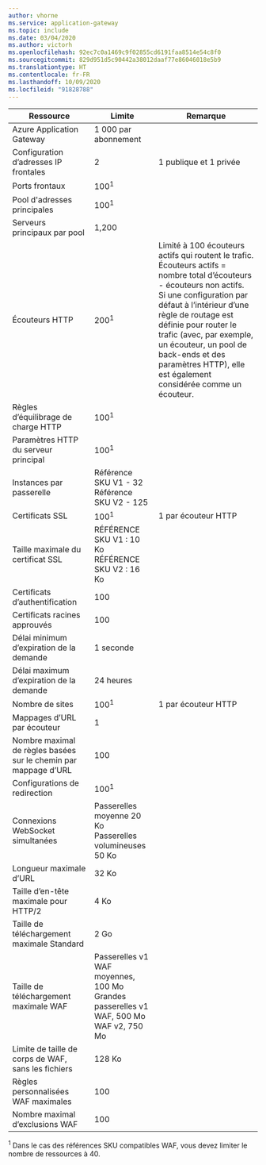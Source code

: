 ```yaml
---
author: vhorne
ms.service: application-gateway
ms.topic: include
ms.date: 03/04/2020
ms.author: victorh
ms.openlocfilehash: 92ec7c0a1469c9f02855cd6191faa8514e54c8f0
ms.sourcegitcommit: 829d951d5c90442a38012daaf77e86046018e5b9
ms.translationtype: HT
ms.contentlocale: fr-FR
ms.lasthandoff: 10/09/2020
ms.locfileid: "91828788"
---
```

| Ressource | Limite | Remarque |
| --- | --- | --- |
| Azure Application Gateway |1 000 par abonnement | |
| Configuration d’adresses IP frontales |2 |1 publique et 1 privée |
| Ports frontaux |100<sup>1</sup> | |
| Pool d'adresses principales |100<sup>1</sup> | |
| Serveurs principaux par pool |1,200 | |
| Écouteurs HTTP |200<sup>1</sup> |Limité à 100 écouteurs actifs qui routent le trafic. Écouteurs actifs = nombre total d’écouteurs - écouteurs non actifs.<br>Si une configuration par défaut à l’intérieur d’une règle de routage est définie pour router le trafic (avec, par exemple, un écouteur, un pool de back-ends et des paramètres HTTP), elle est également considérée comme un écouteur.|
| Règles d’équilibrage de charge HTTP |100<sup>1</sup> | |
| Paramètres HTTP du serveur principal |100<sup>1</sup> | |
| Instances par passerelle |Référence SKU V1 - 32<br>Référence SKU V2 - 125 | |
| Certificats SSL |100<sup>1</sup> |1 par écouteur HTTP |
| Taille maximale du certificat SSL |RÉFÉRENCE SKU V1 : 10 Ko<br>RÉFÉRENCE SKU V2 : 16 Ko| |
| Certificats d’authentification |100 | |
| Certificats racines approuvés |100 | |
| Délai minimum d’expiration de la demande |1 seconde | |
| Délai maximum d’expiration de la demande |24 heures | |
| Nombre de sites |100<sup>1</sup> |1 par écouteur HTTP |
| Mappages d’URL par écouteur |1 | |
| Nombre maximal de règles basées sur le chemin par mappage d’URL|100||
| Configurations de redirection |100<sup>1</sup>| |
| Connexions WebSocket simultanées |Passerelles moyenne 20 Ko<br> Passerelles volumineuses 50 Ko| |
| Longueur maximale d’URL|32 Ko| |
| Taille d’en-tête maximale pour HTTP/2 |4 Ko| |
| Taille de téléchargement maximale Standard |2 Go | |
| Taille de téléchargement maximale WAF |Passerelles v1 WAF moyennes, 100 Mo<br>Grandes passerelles v1 WAF, 500 Mo<br>WAF v2, 750 Mo| |
| Limite de taille de corps de WAF, sans les fichiers|128 Ko||
| Règles personnalisées WAF maximales|100||
| Nombre maximal d’exclusions WAF|100||

<sup>1</sup> Dans le cas des références SKU compatibles WAF, vous devez limiter le nombre de ressources à 40.
